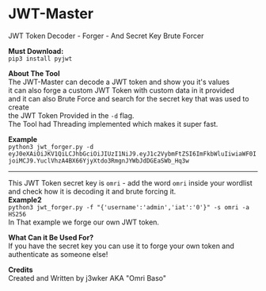 # JWT-Master
JWT Token Decoder - Forger - And Secret Key Brute Forcer  

**Must Download:**    
`pip3 install pyjwt`

**About The Tool**    
The JWT-Master can decode a JWT token and show you it's values  
it can also forge a custom JWT Token with custom data in it provided  
and it can also Brute Force and search for the secret key that was used to create  
the JWT Token Provided in the `-d` flag.  
The Tool had Threading implemented which makes it super fast.  


**Example**  
`python3 jwt_forger.py -d eyJ0eXAiOiJKV1QiLCJhbGciOiJIUzI1NiJ9.eyJ1c2VybmFtZSI6ImFkbWluIiwiaWF0IjoiMCJ9.YuclVhzA4BX66YjyXtdo3RmgnJYWbJdDGEaSWb_Hq3w`  
_____________________________________________________________________________________
This JWT Token secret key is `omri` - add the word `omri` inside your wordlist  
and check how it is decoding it and brute forcing it.  
**Example2**  
`python3 jwt_forger.py -f "{'username':'admin','iat':'0'}" -s omri -a HS256`  
In That example we forge our own JWT token.  

**What Can it Be Used For?**  
If you have the secret key you can use it to forge your own token 
and authenticate as someone else!

**Credits**  
Created and Written by j3wker AKA "Omri Baso"

